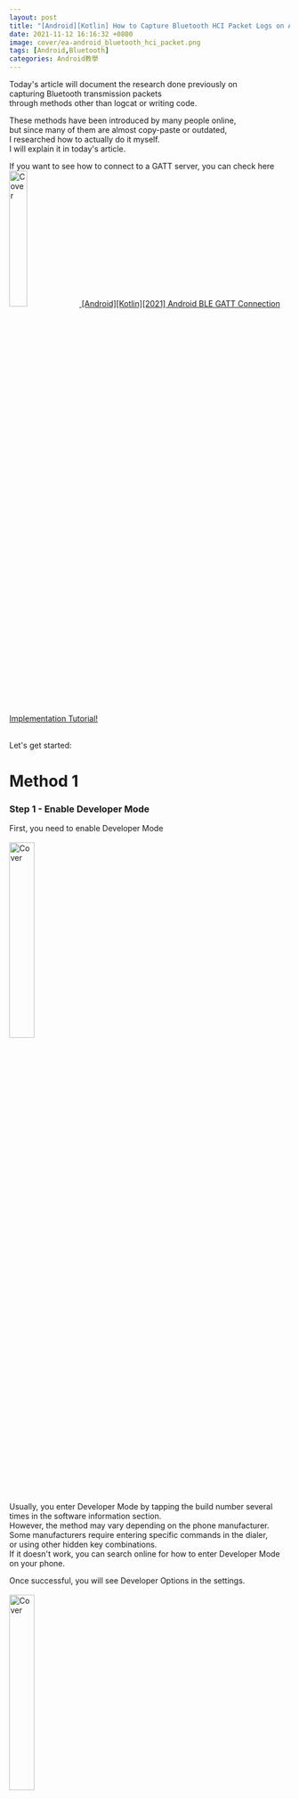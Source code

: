 ```yaml
---
layout: post
title: "[Android][Kotlin] How to Capture Bluetooth HCI Packet Logs on Android Phones"
date: 2021-11-12 16:16:32 +0800
image: cover/ea-android_bluetooth_hci_packet.png
tags: [Android,Bluetooth]
categories: Android教學
---
```


Today's article will document the research done previously on <br>
capturing Bluetooth transmission packets <br>
through methods other than logcat or writing code.<br>

These methods have been introduced by many people online,<br>
but since many of them are almost copy-paste or outdated,<br>
I researched how to actually do it myself.<br>
I will explain it in today's article.<br>

If you want to see how to connect to a GATT server, you can check here<br>
<a href="{{site.baseurl}}/2021/11/12/android-kotlin-bluetooth-gatt-client/">
<img src="/images/cover/android-kotlin-bluetooth-gatt-client.png" alt="Cover" width="25%" >
[Android][Kotlin][2021] Android BLE GATT Connection Implementation Tutorial!</a>
<br><br>

Let's get started:<br>
# Method 1
### Step 1 - Enable Developer Mode
First, you need to enable Developer Mode<br>
<br>
<img src="/images/bluetooth/open_developer.png" alt="Cover" width="30%" >
<br>

Usually, you enter Developer Mode by tapping the build number several times in the software information section.<br>
However, the method may vary depending on the phone manufacturer.<br>
Some manufacturers require entering specific commands in the dialer,<br>
or using other hidden key combinations.<br>
If it doesn't work, you can search online for how to enter Developer Mode on your phone.<br>

Once successful, you will see Developer Options in the settings.<br>
<br>
<img src="/images/bluetooth/developer.png" alt="Cover" width="30%" >
<br>

### Step 2 - Enable Bluetooth HCI Snoop Log
Next, go to Developer Options<br>
and enable the Bluetooth HCI Snoop Log option.<br>
<br>
<img src="/images/bluetooth/open_hci.png" alt="Cover" width="30%" >
<br>
<br>
Enabling this option<br>
will allow the system to record Bluetooth HCI snoop logs.<br>

I encountered a problem while researching this.<br>
Older versions of Android store HCI logs in /sdcard or /storage,<br>
but newer versions may store them in different paths,<br>
and in directories without read permissions.<br>
<br>
As a result, even if I have the file, I can't view it.<br>
Unless you have root access or adb shell su permissions on the phone,<br>
it's usually difficult to read it easily.<br>

So if your phone stores the file in a directory without read permissions like mine,<br>
you might want to follow the steps below to dump it.<br>

### Step 3 - Install CLI Tool ADB

ADB is a commonly used debugging tool in Android development.<br>
If you have installed Android Studio,<br>
it will be included in the platform tools directory of the installation.<br>
<br>
If you want to use it globally,<br>
you can set it in the environment variables.<br>
<br>
If you don't usually develop for Android<br>
and just want to test Bluetooth logs, you can download it from the link below.<br><br>
<a href="https://developer.android.com/studio/releases/platform-tools" class="btn btn-primary" role="button">View Android Platform Tool</a>
<br>

### Step 4 - Connect Phone and Confirm USB Debugging Mode
Make sure USB Debugging Mode is enabled in Developer Options<br>
and that the phone is connected to the PC.<br>
You can confirm with the following command:<br>

```
adb devices
```

If you see<br>
a message similar to the one below:<br>

```
List of devices attached
LXXXXXGYPXXCXXXXXX7	device
```

then it is connected.<br>

### Step 5 - Dump Bluetooth HCI Log File

Since the file is stored in a location without read permissions,<br>
you need to use commands to dump it.<br>
First, follow the steps above,<br>
including enabling Bluetooth HCI capture,<br>
and performing Bluetooth-related operations<br>
to generate logs.<br>

Here is a small shell script

<script src="https://gist.github.com/waitzShigoto/8d55a3492f8cafbfd86196ce8f6d610d.js"></script>

You can directly copy it to run in the shell<br>
Or you can copy it line by line to the terminal to execute
The main command used is

```
adb bugreport <FileName>
```
Because the original directory containing the logs cannot be read,
the `bugreport` command is used<br>
It helps you dump<br>
the current system log of the Android phone<br>
and compress it into a zip file in the current directory
So in my script, I first pushd to the /tmp directory<br>
But this is based on personal usage habits<br>
You can modify it yourself<br>

After that, just unzip
```
unzip fetchBugReport.zip
```
The data from your bugreport<br>
will show the log data inside your phone<br>
Then you can `cat` the relevant log files <br>
or use specific software to read some difficult-to-read files<br>

Usually, the unzipped data is in a folder structure
like
FS/data/log/.../btsnoop_hci.log

The file we are looking for is the Bluetooth log file <br>
But I have tried different phones<br>
and the directory structure might be different<br>
If you want to write the shell script to execute with one click<br>
you might need to pull this into a variable<br>
to easily fetch the log<br>
For example:
<script src="https://gist.github.com/waitzShigoto/d862a1007ddb5bbef96b28a8a5c3e723.js"></script>
This can be rewritten according to personal needs


Finally, sharing a note<br>
During the research process<br>
I found that not every phone generates Bluetooth logs<br>
So these uncertainties<br>
make the idea of easily capturing packets<br>
less reliable<br>
But knowing this method<br>
won't hurt if you need it in the future<br>


# Method 2 - nRF Sniffer + Wireshark to Capture Bluetooth Packets

### Step 1 - Install Python and pyserial
Enter<br>

```
python --version
```
If a version is displayed<br>
it means Python is already installed globally<br>

<img src="/images/bluetooth/python_version.png" alt="Cover" width="100%" >
<br>
If not, you can install it via<br>

Method 1:
<a href="https://www.python.org/downloads/">Python official website</a>
<br>
Method 2: Install via brew<br>
<img src="/images/bluetooth/python_install.png" alt="Cover" width="30%" >


Enter the following command in the terminal<br>
to install pyserial<br>
```
pip install pyserial
```
If "Successfully" appears, it means the installation was successful


### Step 2 - Install WireShark   

Go to
<a href="https://www.wireshark.org/download.html">WireShark official website</a>
to download the installer

<img src="/images/bluetooth/wireshark_web.png" alt="Cover" width="50%" >
<br>
<br>
Choose the version for your OS<br>
and install it like you would any other software<br>
<br>
<img src="/images/bluetooth/wireshark_dmg_phtot.png" alt="Cover" width="30%" >

### Step 3 - Install nRF-Sniffer-for-Bluetooth-LE Plugin  


Download via the link
<a href="https://www.nordicsemi.com/Products/Development-tools/nRF-Sniffer-for-Bluetooth-LE/Download#infotabs">nRF-Sniffer-for-Bluetooth-LE</a><br>

Choose the desired version<br>
The Changelog for the version can be viewed in the dropdown<br>
<br>
<img src="/images/bluetooth/nRF_changelog.png" alt="Cover" width="50%" >
<br><br>
I downloaded version 4.1.0<br>
Choose according to your needs<br>

After unzipping the downloaded zip, find the extcap folder
<br><br>
<img src="/images/bluetooth/excap.png" alt="Cover" width="50%" >
<br><br>



And open WireShark's About WireShark<br>
For the mac version, it's within the application name<br><br>
<img src="/images/bluetooth/wireshark_about.png" alt="Cover" width="30%" >
<br><br>

Find the Global Extcap Path <br><br>
<img src="/images/bluetooth/wireshark_folder.png" alt="Cover" width="60%" >
<br><br>

extcap is the folder where Wireshark places plugins<br>
Copy all the files from the nRF-Sniffer-for-Bluetooth-LE extcap folder you downloaded earlier<br>
into this folder<br>

### Step 4 - Use the official hardware to start capturing packets   

The official website mentions that the following hardware is required to capture packets

<img src="/images/bluetooth/nRF_dongle.png" alt="Cover" width="60%" >
<br><br>

Purchase online<br>
or if you already have it, plug it into your computer and open Wireshark<br>

Find the connected source selection<br>
nRF Sniffer for Bluetooth LE COMXX<br>
and you can start capturing<br>


Conclusion<br>
This method of capturing Bluetooth packets has a small cost - it requires additional equipment<br>
So if you happen to have the equipment on hand<br>
you can try this method<br>

